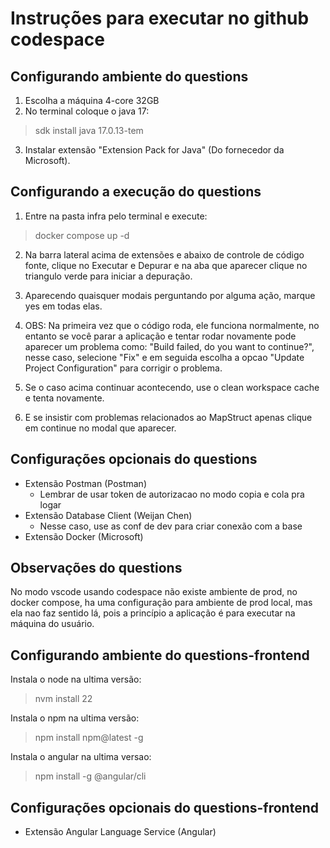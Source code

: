 # Instruções para executar no github codespace

## Configurando ambiente do questions

1. Escolha a máquina 4-core 32GB
2. No terminal coloque o java 17:

> sdk install java 17.0.13-tem

3. Instalar extensão "Extension Pack for Java" (Do fornecedor da Microsoft).

## Configurando a execução do questions

1. Entre na pasta infra pelo terminal e execute: 

> docker compose up -d

2. Na barra lateral acima de extensões e abaixo de controle de código fonte, clique no Executar e Depurar e na aba que 
aparecer clique no triangulo verde para iniciar a depuração. 

3. Aparecendo quaisquer modais perguntando por alguma ação, marque yes em todas elas.

4. OBS: Na primeira vez que o código roda, ele funciona normalmente, no entanto se você parar a aplicação e tentar rodar 
novamente pode aparecer um problema como: "Build failed, do you want to continue?", nesse caso, selecione "Fix" e em 
seguida escolha a opcao "Update Project Configuration" para corrigir o problema. 

5. Se o caso acima continuar acontecendo, use o clean workspace cache e tenta novamente.

6. E se insistir com problemas relacionados ao MapStruct apenas clique em continue no modal que aparecer.

## Configurações opcionais do questions

* Extensão Postman (Postman)
  * Lembrar de usar token de autorizacao no modo copia e cola pra logar
* Extensão Database Client (Weijan Chen)
  * Nesse caso, use as conf de dev para criar conexão com a base
* Extensão Docker (Microsoft)

## Observações do questions

No modo vscode usando codespace não existe ambiente de prod, no docker compose, ha uma configuração para ambiente de 
prod local, mas ela nao faz sentido lá, pois a princípio a aplicação é para executar na máquina do usuário.

## Configurando ambiente do questions-frontend

Instala o node na ultima versão:
> nvm install 22

Instala o npm na ultima versão:
> npm install npm@latest -g

Instala o angular na ultima versao:
> npm install -g @angular/cli

## Configurações opcionais do questions-frontend

* Extensão Angular Language Service (Angular)